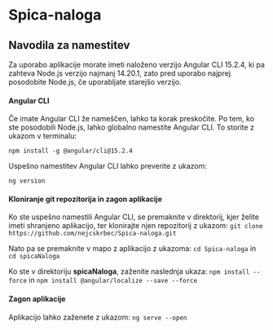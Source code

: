 # Spica-naloga

## Navodila za namestitev

Za uporabo aplikacije morate imeti naloženo verzijo Angular CLI 15.2.4, ki pa zahteva Node.js verzijo najmanj 14.20.1, zato pred uporabo najprej posodobite Node.js, če uporabljate starejšo verzijo.

#### Angular CLI
Če imate Angular CLI že nameščen, lahko ta korak preskočite. Po tem, ko ste posodobili Node.js, lahko globalno namestite Angular CLI. To storite z ukazom v terminalu:

`npm install -g @angular/cli@15.2.4`

Uspešno namestitev Angular CLI lahko preverite z ukazom:

`ng version`

#### Kloniranje git repozitorija in zagon aplikacije
Ko ste uspešno namestili Angular CLI, se premaknite v direktorij, kjer želite imeti shranjeno aplikacijo, ter klonirajte njen repozitorij z ukazom:
`git clone https://github.com/nejcskrbec/Spica-naloga.git`

Nato pa se premaknite v mapo z aplikacijo z ukazoma:
`cd Spica-naloga` in `cd spicaNaloga`

Ko ste v direktoriju **spicaNaloga**, zaženite naslednja ukaza:
`npm install --force` in `npm install @angular/localize --save --force`

#### Zagon aplikacije
Aplikacijo lahko zaženete z ukazom:
`ng serve --open`




